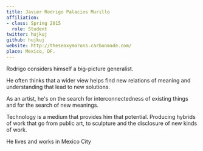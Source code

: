 ```yaml
---
title: Javier Rodrigo Palacios Murillo
affiliation:
- class: Spring 2015
  role: Student
twitter: hujkuj
github: hujkuj
website: http://theseoxymorons.carbonmade.com/
place: Mexico, DF.
---
```

Rodrigo considers himself a big-picture generalist. 

He often thinks that a wider view helps find new relations of meaning and understanding that lead to new solutions.

As an artist, he's on the search for interconnectedness of existing things and for the search of new meanings. 

Technology is a medium that provides him that potential.  Producing hybrids of work that go from public art, to sculpture and the disclosure of new kinds of work. 

He lives and works in Mexico City